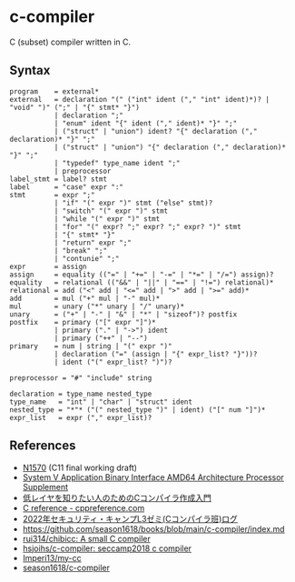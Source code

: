 # c-compiler

C (subset) compiler written in C.


## Syntax

```ebnf
program    = external*
external   = declaration "(" ("int" ident ("," "int" ident)*)? | "void" ")" (";" | "{" stmt* "}")
           | declaration ";"
           | "enum" ident "{" ident ("," ident)* "}" ";"
           | ("struct" | "union") ident? "{" declaration ("," declaration)* "}" ";"
           | ("struct" | "union") "{" declaration ("," declaration)* "}" ";"
           | "typedef" type_name ident ";"
           | preprocessor
label_stmt = label? stmt
label      = "case" expr ":"
stmt       = expr ";"
           | "if" "(" expr ")" stmt ("else" stmt)?
           | "switch" "(" expr ")" stmt
           | "while "(" expr ")" stmt
           | "for" "(" expr? ";" expr? ";" expr? ")" stmt
           | "{" stmt* "}"
           | "return" expr ";"
           | "break" ";"
           | "contunie" ";"
expr       = assign
assign     = equality (("=" | "+=" | "-=" | "*=" | "/=") assign)?
equality   = relational (("&&" | "||" | "==" | "!=") relational)*
relational = add ("<" add | "<=" add | ">" add | ">=" add)*
add        = mul ("+" mul | "-" mul)*
mul        = unary ("*" unary | "/" unary)*
unary      = ("+" | "-" | "&" | "*" | "sizeof")? postfix
postfix    = primary ("[" expr "]")*
           | primary ("." | "->") ident
           | primary ("++" | "--")
primary    = num | string | "(" expr ")"
           | declaration ("=" (assign | "{" expr_list? "}"))?
           | ident ("(" expr_list? ")")?

preprocessor = "#" "include" string

declaration = type_name nested_type
type_name   = "int" | "char" | "struct" ident
nested_type = "*"* ("(" nested_type ")" | ident) ("[" num "]")*
expr_list   = expr ("," expr_list)?
```


## References

- [N1570](http://port70.net/~nsz/c/c11/n1570.html) (C11 final working draft)
- [System V Application Binary Interface AMD64 Architecture Processor Supplement](https://www.uclibc.org/docs/psABI-x86_64.pdf)
- [低レイヤを知りたい人のためのCコンパイラ作成入門](https://www.sigbus.info/compilerbook)
- [C reference - cppreference.com](https://en.cppreference.com/w/c)
- [2022年セキュリティ・キャンプL3ゼミ(Cコンパイラ班)ログ](https://sozysozbot.github.io/seccamp-2022-c-compiler-seminar/)
- https://github.com/season1618/books/blob/main/c-compiler/index.md
- [rui314/chibicc: A small C compiler](https://github.com/rui314/chibicc)
- [hsjoihs/c-compiler: seccamp2018 c compiler](https://github.com/hsjoihs/c-compiler)
- [Imperi13/my-cc](https://github.com/Imperi13/my-cc)
- [season1618/c-compiler](https://github.com/season1618/c-compiler)
